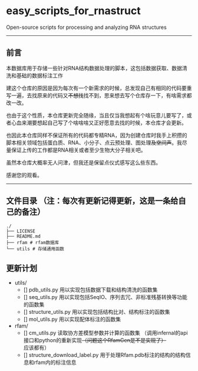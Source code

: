 # easy_scripts_for_rnastruct
Open-source scripts for processing and analyzing RNA structures

---

## 前言
本数据库用于存储一些针对RNA结构数据处理的脚本，这包括数据获取、数据清洗和基础的数据标注工作

建这个仓库的原因是因为每次有一个新需求的时候，总发现自己有相同的代码要重写一遍，去找原来的代码又~~不想找~~找不到，思来想去写个仓库存一下，有啥需求都改一改。

也由于这个性质，本仓库更新完全随缘，当且仅当我想起有个啥玩意儿要写了，或者心血来潮要想起自己写了个啥啥啥又正好愿意去找的时候，本仓库才会更新。

也因此本仓库同样不保证所有的代码都专精RNA，因为创建仓库时我手上积攒的脚本相关领域包括蛋白质、RNA、小分子、点云预处理、图处理~~及空间声~~。我尽量保证上传的工作都是RNA相关或者至少生物大分子相关吧。

虽然本仓库大概率无人问津，但我还是保留点仪式感写这么些东西。

感谢您的观看。

---

## 文件目录 （注：每次有更新记得更新，这是一条给自己的备注）

```
./
├── LICENSE
├── README.md
├── rfam # rfam数据库
└── utils # 存储通用函数
```

## 更新计划

- utils/
  - [] pdb_utils.py 
      用以实现包括数据下载和结构清洗的函数集
  - [] seq_utils.py
      用以实现包括SeqIO、序列去冗、非标准残基转换等功能的函数集
  - [] structure_utils.py
      用以实现包括结构比对、结构标注的函数集
  - [] mol_utils.py
      用以实现配体标注的函数集
- rfam/
  - [] cm_utils.py
      读取协方差模型参数并计算的函数集 （调用infernal的api接口和python的重新实现~~（问题这个RfamGen是不是实现了）~~应该都有）
  - [] structure_download_label.py
      用于处理Rfam.pdb标注的结构的结构信息和rfam内的标注信息